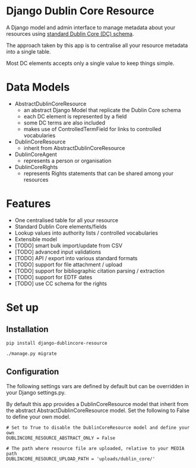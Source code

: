 # Django Dublin Core Resource

A Django model and admin interface to manage metadata about your resources
using [standard Dublin Core (DC) schema](https://www.dublincore.org/specifications/dublin-core/dcmi-terms/).

The approach taken by this app is to centralise all your resource metadata
into a single table.

Most DC elements accepts only a single value to keep things simple.

# Data Models

* AbstractDublinCoreResource
  * an abstract Django Model that replicate the Dublin Core schema
  * each DC element is represented by a field
  * some DC terms are also included
  * makes use of ControlledTermField for links to controlled vocabularies
* DublinCoreResource
  * inherit from AbstractDublinCoreResource
* DublinCoreAgent
  * represents a person or organisation
* DublinCoreRights
  * represents Rights statements that can be shared among your resources

# Features

* One centralised table for all your resource
* Standard Dublin Core elements/fields
* Lookup values into authority lists / controlled vocabularies
* Extensible model
* [TODO] smart bulk import/update from CSV
* [TODO] advanced input validations
* [TODO] API / export into various standard formats
* [TODO] support for file attachment / upload
* [TODO] support for bibliographic citation parsing / extraction
* [TODO] support for EDTF dates
* [TODO] use CC schema for the rights

# Set up

## Installation

```
pip install django-dublincore-resource
```

```
./manage.py migrate
```

## Configuration

The following settings vars are defined by default but can be overridden
in your Django settings.py.

By default this app provides a DublinCoreResource model that inherit
from the abstract AbstractDublinCoreResource model. Set the following to
False to define your own model.

```
# Set to True to disable the DublinCoreResource model and define your own
DUBLINCORE_RESOURCE_ABSTRACT_ONLY = False
```

```
# The path where resource file are uploaded, relative to your MEDIA path
DUBLINCORE_RESOURCE_UPLOAD_PATH = 'uploads/dublin_core/'
```
